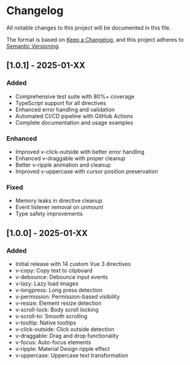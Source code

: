 # Changelog

All notable changes to this project will be documented in this file.

The format is based on [Keep a Changelog](https://keepachangelog.com/en/1.0.0/),
and this project adheres to [Semantic Versioning](https://semver.org/spec/v2.0.0.html).

## [1.0.1] - 2025-01-XX

### Added
- Comprehensive test suite with 80%+ coverage
- TypeScript support for all directives
- Enhanced error handling and validation
- Automated CI/CD pipeline with GitHub Actions
- Complete documentation and usage examples

### Enhanced
- Improved v-click-outside with better error handling
- Enhanced v-draggable with proper cleanup
- Better v-ripple animation and cleanup
- Improved v-uppercase with cursor position preservation

### Fixed
- Memory leaks in directive cleanup
- Event listener removal on unmount
- Type safety improvements

## [1.0.0] - 2025-01-XX

### Added
- Initial release with 14 custom Vue 3 directives
- v-copy: Copy text to clipboard
- v-debounce: Debounce input events
- v-lazy: Lazy load images
- v-longpress: Long press detection
- v-permission: Permission-based visibility
- v-resize: Element resize detection
- v-scroll-lock: Body scroll locking
- v-scroll-to: Smooth scrolling
- v-tooltip: Native tooltips
- v-click-outside: Click outside detection
- v-draggable: Drag and drop functionality
- v-focus: Auto-focus elements
- v-ripple: Material Design ripple effect
- v-uppercase: Uppercase text transformation